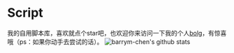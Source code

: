 # Script
我的自用脚本库，喜欢就点个star吧，也欢迎你来访问一下我的个人[bolg](https://verneycouple.com)，有惊喜哦（ps：如果你动手去尝试的话）。
![barrym-chen's github stats](https://github-readme-stats.vercel.app/api?username=barrym-chen&show_icons=true&theme=vue)
